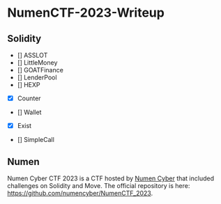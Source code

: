 # NumenCTF-2023-Writeup

## Solidity
- [] ASSLOT
- [] LittleMoney
- [] GOATFinance
- [] LenderPool
- [] HEXP
- [x] Counter
- [] Wallet
- [x] Exist
- [] SimpleCall

## Numen
Numen Cyber CTF 2023 is a CTF hosted by [Numen Cyber](https://twitter.com/numencyber) that included challenges on Solidity and Move.
The official repository is here: https://github.com/numencyber/NumenCTF_2023.

